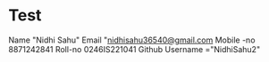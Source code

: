 # Test



Name "Nidhi Sahu"
Email "nidhisahu36540@gmail.com
Mobile -no 8871242841
Roll-no 0246IS221041
Github Username ="NidhiSahu2"

